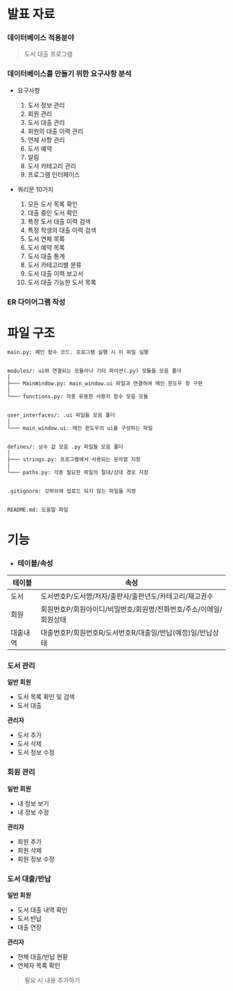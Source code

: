 발표 자료
================================

### 데이터베이스 적용분야

> 도서 대출 프로그램


### 데이터베이스를 만들기 위한 요구사항 분석

* 요구사항
  1. 도서 정보 관리
  2. 회원 관리
  3. 도서 대출 관리
  4. 회원의 대출 이력 관리
  5. 연체 사항 관리
  6. 도서 예약
  7. 알림
  8. 도서 카테고리 관리
  9. 프로그램 인터페이스

* 쿼리문 10가지
  1. 모든 도서 목록 확인
  2. 대출 중인 도서 확인
  3. 특정 도서 대출 이력 검색
  4. 특정 학생의 대출 이력 검색
  5. 도서 연체 목록
  6. 도서 예약 목록 
  7. 도서 대출 통계 
  8. 도서 카테고리별 분류 
  9. 도서 대출 이력 보고서
  10. 도서 대출 가능한 도서 목록 

### ER 다이어그램 작성





파일 구조
================================

```txt
main.py: 메인 함수 코드. 프로그램 실행 시 이 파일 실행


modules/: ui와 연결되는 모듈이나 기타 파이썬(.py) 모듈들 모음 폴더
│
├─── MainWindow.py: main_window.ui 파일과 연결하여 메인 윈도우 창 구현
│
└─── functions.py: 각종 유용한 사용자 함수 모음 모듈


user_interfaces/: .ui 파일들 모음 폴더
│
└─── main_window.ui: 메인 윈도우의 ui를 구성하는 파일


defines/: 상수 값 모음 .py 파일들 모음 폴더
│
├─── strings.py: 프로그램에서 사용되는 문자열 지정
│
└─── paths.py: 각종 필요한 파일의 절대/상대 경로 지정


.gitignore: 깃허브에 업로드 되지 않는 파일들 지정


README.md: 도움말 파일
```


기능
================================

* ### 테이블/속성
|테이블|속성|
|---|---|
|도서|도서번호P/도서명/저자/출판사/출판년도/카테고리/재고권수|
|회원|회원번호P/회원아이디/비밀번호/회원명/전화번호/주소/이메일/회원상태|
|대출내역|대출번호P/회원번호R/도서번호R/대출일/반납(예정)일/반납상태|


### 도서 관리

**일반 회원**
* 도서 목록 확인 및 검색
* 도서 대출

**관리자**
* 도서 추가
* 도서 삭제
* 도서 정보 수정


### 회원 관리

**일반 회원**
* 내 정보 보기
* 내 정보 수정

**관리자**
* 회원 추가
* 회원 삭제
* 회원 정보 수정


### 도서 대출/반납

**일반 회원**
* 도서 대출 내역 확인
* 도서 반납
* 대출 연장

**관리자**
* 전체 대출/반납 현황
* 연체자 목록 확인







> 필요 시 내용 추가하기